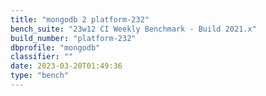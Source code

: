 ```yaml
---
title: "mongodb 2 platform-232"
bench_suite: "23w12 CI Weekly Benchmark - Build 2021.x"
build_number: "platform-232"
dbprofile: "mongodb"
classifier: ""
date: 2023-03-20T01:49:36
type: "bench"
---
```

